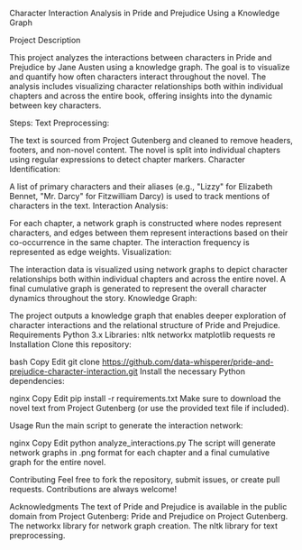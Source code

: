 Character Interaction Analysis in Pride and Prejudice Using a Knowledge Graph

Project Description

This project analyzes the interactions between characters in Pride and Prejudice by Jane Austen using a knowledge graph. The goal is to visualize and quantify how often characters interact throughout the novel. The analysis includes visualizing character relationships both within individual chapters and across the entire book, offering insights into the dynamic between key characters.

Steps:
Text Preprocessing:

The text is sourced from Project Gutenberg and cleaned to remove headers, footers, and non-novel content.
The novel is split into individual chapters using regular expressions to detect chapter markers.
Character Identification:

A list of primary characters and their aliases (e.g., "Lizzy" for Elizabeth Bennet, "Mr. Darcy" for Fitzwilliam Darcy) is used to track mentions of characters in the text.
Interaction Analysis:

For each chapter, a network graph is constructed where nodes represent characters, and edges between them represent interactions based on their co-occurrence in the same chapter. The interaction frequency is represented as edge weights.
Visualization:

The interaction data is visualized using network graphs to depict character relationships both within individual chapters and across the entire novel.
A final cumulative graph is generated to represent the overall character dynamics throughout the story.
Knowledge Graph:

The project outputs a knowledge graph that enables deeper exploration of character interactions and the relational structure of Pride and Prejudice.
Requirements
Python 3.x
Libraries:
nltk
networkx
matplotlib
requests
re
Installation
Clone this repository:

bash
Copy
Edit
git clone https://github.com/data-whisperer/pride-and-prejudice-character-interaction.git
Install the necessary Python dependencies:

nginx
Copy
Edit
pip install -r requirements.txt
Make sure to download the novel text from Project Gutenberg (or use the provided text file if included).

Usage
Run the main script to generate the interaction network:

nginx
Copy
Edit
python analyze_interactions.py
The script will generate network graphs in .png format for each chapter and a final cumulative graph for the entire novel.

Contributing
Feel free to fork the repository, submit issues, or create pull requests. Contributions are always welcome!

Acknowledgments
The text of Pride and Prejudice is available in the public domain from Project Gutenberg: Pride and Prejudice on Project Gutenberg.
The networkx library for network graph creation.
The nltk library for text preprocessing.
